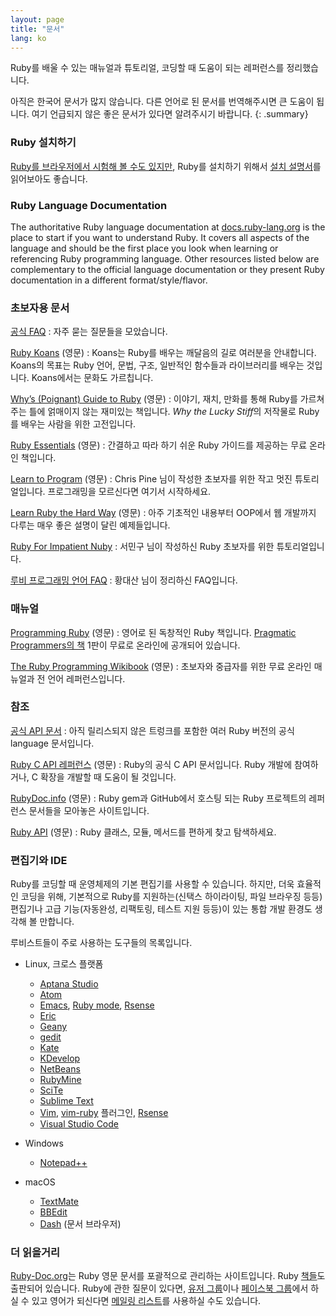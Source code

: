 ```yaml
---
layout: page
title: "문서"
lang: ko
---
```


Ruby를 배울 수 있는 매뉴얼과 튜토리얼, 코딩할 때 도움이 되는 레퍼런스를
정리했습니다.

아직은 한국어 문서가 많지 않습니다. 다른 언어로 된 문서를 번역해주시면 큰
도움이 됩니다. 여기 언급되지 않은 좋은 문서가 있다면 알려주시기 바랍니다.
{: .summary}

### Ruby 설치하기

[Ruby를 브라우저에서 시험해 볼 수도 있지만][1], Ruby를 설치하기 위해서
[설치 설명서](installation/)를 읽어보아도 좋습니다.

### Ruby Language Documentation

The authoritative Ruby language documentation at [docs.ruby-lang.org][docs-rlo-en] is the place to start if you want to understand Ruby. It covers all aspects of the language and should be the first place you look when learning or referencing Ruby programming language. Other resources listed below are complementary to the official language documentation or they present Ruby documentation in a different format/style/flavor.

### 초보자용 문서

[공식 FAQ](faq/)
: 자주 묻는 질문들을 모았습니다.

[Ruby Koans][2] (영문)
: Koans는 Ruby를 배우는 깨달음의 길로 여러분을 안내합니다. Koans의 목표는
  Ruby 언어, 문법, 구조, 일반적인 함수들과 라이브러리를 배우는 것입니다.
  Koans에서는 문화도 가르칩니다.

[Why’s (Poignant) Guide to Ruby][5] (영문)
: 이야기, 재치, 만화를 통해 Ruby를 가르쳐주는 틀에 얽매이지 않는 재미있는
  책입니다. *Why the Lucky Stiff*의 저작물로 Ruby를 배우는 사람을 위한
  고전입니다.

[Ruby Essentials][7] (영문)
: 간결하고 따라 하기 쉬운 Ruby 가이드를 제공하는 무료 온라인 책입니다.

[Learn to Program][8] (영문)
: Chris Pine 님이 작성한 초보자를 위한 작고 멋진 튜토리얼입니다.
  프로그래밍을 모르신다면 여기서 시작하세요.

[Learn Ruby the Hard Way][38] (영문)
: 아주 기초적인 내용부터 OOP에서 웹 개발까지 다루는 매우 좋은 설명이
  달린 예제들입니다.

[Ruby For Impatient Nuby][ko-1]
: 서민구 님이 작성하신 Ruby 초보자를 위한 튜토리얼입니다.

[루비 프로그래밍 언어 FAQ][ko-2]
: 황대산 님이 정리하신 FAQ입니다.

### 매뉴얼

[Programming Ruby][9] (영문)
: 영어로 된 독창적인 Ruby 책입니다. [Pragmatic Programmers의 책][10]
  1판이 무료로 온라인에 공개되어 있습니다.

[The Ruby Programming Wikibook][12] (영문)
: 초보자와 중급자를 위한 무료 온라인 매뉴얼과 전 언어 레퍼런스입니다.

### 참조

[공식 API 문서][docs-rlo-en]
: 아직 릴리스되지 않은 트렁크를 포함한 여러 Ruby 버전의 공식 language 문서입니다.

[Ruby C API 레퍼런스][extensions] (영문)
: Ruby의 공식 C API 문서입니다.
  Ruby 개발에 참여하거나, C 확장을 개발할 때 도움이 될 것입니다.

[RubyDoc.info][16] (영문)
: Ruby gem과 GitHub에서 호스팅 되는 Ruby 프로젝트의 레퍼런스 문서들을
  모아놓은 사이트입니다.

[Ruby API][40] (영문)
: Ruby 클래스, 모듈, 메서드를 편하게 찾고 탐색하세요.

### 편집기와 IDE

Ruby를 코딩할 때 운영체제의 기본 편집기를 사용할 수 있습니다. 하지만,
더욱 효율적인 코딩을 위해, 기본적으로 Ruby를 지원하는(신택스 하이라이팅,
파일 브라우징 등등) 편집기나 고급 기능(자동완성, 리팩토링, 테스트
지원 등등)이 있는 통합 개발 환경도 생각해 볼 만합니다.

루비스트들이 주로 사용하는 도구들의 목록입니다.

* Linux, 크로스 플랫폼
  * [Aptana Studio][19]
  * [Atom][atom]
  * [Emacs][20], [Ruby mode][21], [Rsense][22]
  * [Eric][eric]
  * [Geany][23]
  * [gedit][24]
  * [Kate][kate]
  * [KDevelop][kdevelop]
  * [NetBeans][36]
  * [RubyMine][27]
  * [SciTe][28]
  * [Sublime Text][37]
  * [Vim][25], [vim-ruby][26] 플러그인, [Rsense][22]
  * [Visual Studio Code][vscode]

* Windows
  * [Notepad++][29]

* macOS
  * [TextMate][32]
  * [BBEdit][33]
  * [Dash][39] (문서 브라우저)

### 더 읽을거리

[Ruby-Doc.org][34]는 Ruby 영문 문서를 포괄적으로 관리하는 사이트입니다. Ruby
[책들][ko-5]도 출판되어 있습니다. Ruby에
관한 질문이 있다면, [유저 그룹][ko-3]이나 [페이스북 그룹][ko-4]에서 하실 수 있고
영어가 되신다면 [메일링 리스트](/ko/community/mailing-lists/)를 사용하실 수도
있습니다.

[1]: https://try.ruby-lang.org/
[2]: https://rubykoans.com/
[5]: https://poignant.guide
[7]: http://www.techotopia.com/index.php/Ruby_Essentials
[8]: http://pine.fm/LearnToProgram/
[9]: http://www.ruby-doc.org/docs/ProgrammingRuby/
[10]: https://pragprog.com/titles/ruby5/programming-ruby-3-3-5th-edition/
[12]: http://en.wikibooks.org/wiki/Ruby_programming_language
[extensions]: https://docs.ruby-lang.org/en/master/extension_rdoc.html
[16]: http://www.rubydoc.info/
[19]: http://www.aptana.com/
[20]: http://www.gnu.org/software/emacs/
[21]: http://www.emacswiki.org/emacs/RubyMode
[22]: http://rsense.github.io/
[23]: http://www.geany.org/
[24]: http://projects.gnome.org/gedit/screenshots.html
[25]: http://www.vim.org/
[26]: https://github.com/vim-ruby/vim-ruby
[27]: http://www.jetbrains.com/ruby/
[28]: http://www.scintilla.org/SciTE.html
[29]: http://notepad-plus-plus.org/
[32]: http://macromates.com/
[33]: https://www.barebones.com/products/bbedit/
[34]: http://ruby-doc.org
[36]: https://netbeans.org/
[37]: http://www.sublimetext.com/
[38]: https://learncodethehardway.org/ruby/
[39]: http://kapeli.com/dash
[40]: https://rubyapi.org/
[docs-rlo-en]: https://docs.ruby-lang.org/en/
[atom]: https://atom.io/
[vscode]: https://code.visualstudio.com/docs/languages/ruby
[eric]: https://eric-ide.python-projects.org/
[kdevelop]: https://www.kdevelop.org/
[kate]: https://kate-editor.org/

[ko-1]: https://docs.google.com/document/d/15yEpi2ZMB2Lld5lA1TANt13SJ_cKygP314cqyKhELwQ/preview
[ko-2]: https://web.archive.org/web/20190521035426/http://beyond.daesan.com/pages/ruby-faq
[ko-3]: https://groups.google.com/forum/#!forum/rubykr
[ko-4]: https://www.facebook.com/groups/rubykr/
[ko-5]: http://ruby-korea.github.io/#book
